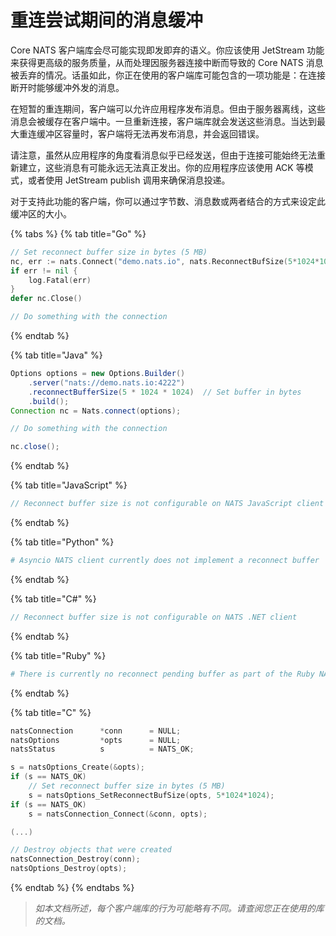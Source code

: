 # 重连尝试期间的消息缓冲

Core NATS 客户端库会尽可能实现即发即弃的语义。你应该使用 JetStream 功能来获得更高级的服务质量，从而处理因服务器连接中断而导致的 Core NATS 消息被丢弃的情况。话虽如此，你正在使用的客户端库可能包含的一项功能是：在连接断开时能够缓冲外发的消息。

在短暂的重连期间，客户端可以允许应用程序发布消息。但由于服务器离线，这些消息会被缓存在客户端中。一旦重新连接，客户端库就会发送这些消息。当达到最大重连缓冲区容量时，客户端将无法再发布消息，并会返回错误。

请注意，虽然从应用程序的角度看消息似乎已经发送，但由于连接可能始终无法重新建立，这些消息有可能永远无法真正发出。你的应用程序应该使用 ACK 等模式，或者使用 JetStream publish 调用来确保消息投递。

对于支持此功能的客户端，你可以通过字节数、消息数或两者结合的方式来设定此缓冲区的大小。

{% tabs %}
{% tab title="Go" %}
```go
// Set reconnect buffer size in bytes (5 MB)
nc, err := nats.Connect("demo.nats.io", nats.ReconnectBufSize(5*1024*1024))
if err != nil {
    log.Fatal(err)
}
defer nc.Close()

// Do something with the connection
```
{% endtab %}

{% tab title="Java" %}
```java
Options options = new Options.Builder()
    .server("nats://demo.nats.io:4222")
    .reconnectBufferSize(5 * 1024 * 1024)  // Set buffer in bytes
    .build();
Connection nc = Nats.connect(options);

// Do something with the connection

nc.close();
```
{% endtab %}

{% tab title="JavaScript" %}
```javascript
// Reconnect buffer size is not configurable on NATS JavaScript client
```
{% endtab %}

{% tab title="Python" %}
```python
# Asyncio NATS client currently does not implement a reconnect buffer
```
{% endtab %}

{% tab title="C#" %}
```csharp
// Reconnect buffer size is not configurable on NATS .NET client
```
{% endtab %}

{% tab title="Ruby" %}
```ruby
# There is currently no reconnect pending buffer as part of the Ruby NATS client
```
{% endtab %}

{% tab title="C" %}
```c
natsConnection      *conn      = NULL;
natsOptions         *opts      = NULL;
natsStatus          s          = NATS_OK;

s = natsOptions_Create(&opts);
if (s == NATS_OK)
    // Set reconnect buffer size in bytes (5 MB)
    s = natsOptions_SetReconnectBufSize(opts, 5*1024*1024);
if (s == NATS_OK)
    s = natsConnection_Connect(&conn, opts);

(...)

// Destroy objects that were created
natsConnection_Destroy(conn);
natsOptions_Destroy(opts);
```
{% endtab %}
{% endtabs %}

> _如本文档所述，每个客户端库的行为可能略有不同。请查阅您正在使用的库的文档。_

